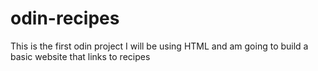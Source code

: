# odin-recipes
This is the first odin project
I will be using HTML and am going to build a basic website that links to recipes
